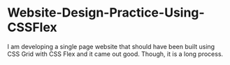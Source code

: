 # Website-Design-Practice-Using-CSSFlex
I am developing a single page website that should have been built using CSS Grid with CSS Flex and it came out good. Though, it is a long process.